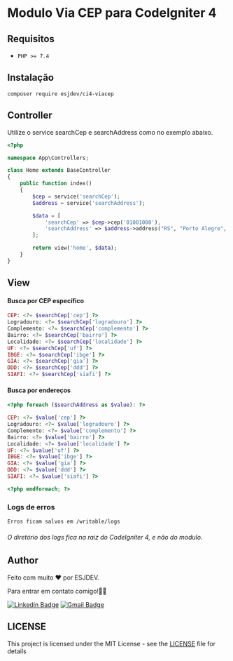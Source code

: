# Modulo Via CEP para CodeIgniter 4

## Requisitos

* `PHP >= 7.4`

## Instalação

```
composer require esjdev/ci4-viacep
```

## Controller

Utilize o service searchCep e searchAddress como no exemplo abaixo.

~~~php
<?php

namespace App\Controllers;

class Home extends BaseController
{
    public function index()
    {
        $cep = service('searchCep');
        $address = service('searchAddress');

        $data = [
            'searchCep' => $cep->cep('01001000'),
            'searchAddress' => $address->address("RS", "Porto Alegre", "Domingos")
        ];

        return view('home', $data);
    }
}
~~~
## View

#### Busca por CEP específico
~~~php
CEP: <?= $searchCep['cep'] ?>
Logradouro: <?= $searchCep['logradouro'] ?>
Complemento: <?= $searchCep['complemento'] ?>
Bairro: <?= $searchCep['bairro'] ?>
Localidade: <?= $searchCep['localidade'] ?>
UF: <?= $searchCep['uf'] ?>
IBGE: <?= $searchCep['ibge'] ?>
GIA: <?= $searchCep['gia'] ?>
DDD: <?= $searchCep['ddd'] ?>
SIAFI: <?= $searchCep['siafi'] ?>
~~~

#### Busca por endereços
~~~php
<?php foreach ($searchAddress as $value): ?>

CEP: <?= $value['cep'] ?>
Logradouro: <?= $value['logradouro'] ?>
Complemento: <?= $value['complemento'] ?>
Bairro: <?= $value['bairro'] ?>
Localidade: <?= $value['localidade'] ?>
UF: <?= $value['uf'] ?>
IBGE: <?= $value['ibge'] ?>
GIA: <?= $value['gia'] ?>
DDD: <?= $value['ddd'] ?>
SIAFI: <?= $value['siafi'] ?>

<?php endforeach; ?>
~~~

### Logs de erros
```
Erros ficam salvos em /writable/logs
```
###### O diretório dos logs fica na raiz do CodeIgniter 4, e não do modulo.

## Author

Feito com muito ❤️ por ESJDEV.

Para entrar em contato comigo!👋🏽

[![Linkedin Badge](https://img.shields.io/badge/-Linkedin-blue?style=flat-square&logo=Linkedin&logoColor=white&link=https://www.linkedin.com/in/esjunior/)](https://www.linkedin.com/in/esjunior/)
[![Gmail Badge](https://img.shields.io/badge/-Email-c14438?style=flat-square&logo=Gmail&logoColor=white&link=mailto:seelefighter@gmail.com)](mailto:seelefighter@gmail.com)

## LICENSE

This project is licensed under the MIT License - see the [LICENSE](https://github.com/esjdev/ci4-viacep/blob/master/LICENSE) file for details